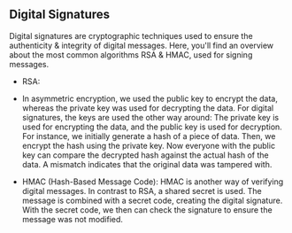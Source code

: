## Digital Signatures

Digital signatures are cryptographic techniques used to ensure the authenticity & integrity of digital messages.
Here, you'll find an overview about the most common algorithms RSA & HMAC, used for signing messages.

- RSA:
- In asymmetric encryption, we used the public key to encrypt the data, whereas the private key was used for decrypting the data.
For digital signatures, the keys are used the other way around: The private key is used for encrypting the data, and the public key is used for decryption.
For instance, we initially generate a hash of a piece of data. Then, we encrypt the hash using the private key.
Now everyone with the public key can compare the decrypted hash against the actual hash of the data. A mismatch indicates that the original data was tampered with.

- HMAC (Hash-Based Message Code):
HMAC is another way of verifying digital messages.
In contrast to RSA, a shared secret is used. The message is combined with a secret code, creating the digital signature.
With the secret code, we then can check the signature to ensure the message was not modified.  
